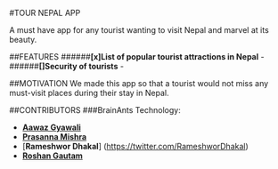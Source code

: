 #TOUR NEPAL APP 

A must have app for any tourist wanting to visit Nepal and marvel at its beauty.  



##FEATURES
######**[x]List of popular tourist attractions in Nepal** -
######**[]Security of tourists** - 

##MOTIVATION 
We made this app so that a tourist would not miss any must-visit places during their stay in Nepal.

##CONTRIBUTORS
###BrainAnts Technology:
 - [**Aawaz Gyawali**](https://twitter.com/AawazGyawali) 
 - [**Prasanna Mishra**](https://twitter.com/Prascq56)  
 - [**Rameshwor Dhakal**] (https://twitter.com/RameshworDhakal)
 - [**Roshan Gautam**](https://twitter.com/roshangautam0)

